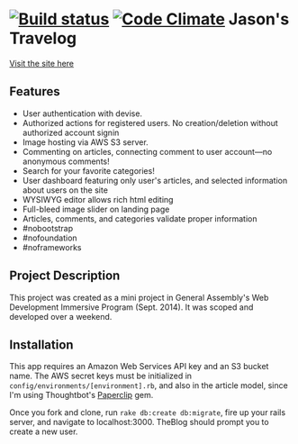 [![Build status][ci-image]][ci-url] [![Code Climate](https://codeclimate.com/github/fishermanswharff/TheBlog/badges/gpa.svg)](https://codeclimate.com/github/fishermanswharff/TheBlog)
Jason's Travelog
=============
[Visit the site here](http://json-travelog.herokuapp.com)

Features
------
* User authentication with devise. 
* Authorized actions for registered users. No creation/deletion without authorized account signin
* Image hosting via AWS S3 server.
* Commenting on articles, connecting comment to user account—no anonymous comments!
* Search for your favorite categories!
* User dashboard featuring only user's articles, and selected information about users on the site
* WYSIWYG editor allows rich html editing
* Full-bleed image slider on landing page
* Articles, comments, and categories validate proper information
* #nobootstrap
* #nofoundation
* #noframeworks

Project Description
------
This project was created as a mini project in General Assembly's Web Development Immersive Program (Sept. 2014). It was scoped and developed over a weekend. 

Installation
------
This app requires an Amazon Web Services API key and an S3 bucket name. The AWS secret keys must be initialized in `config/environments/[environment].rb`, and also in the article model, since I'm using Thoughtbot's [Paperclip](https://github.com/thoughtbot/paperclip) gem. 

Once you fork and clone, run `rake db:create db:migrate`, fire up your rails server, and navigate to localhost:3000. TheBlog should prompt you to create a new user.

[ci-image]: https://travis-ci.org/fishermanswharff/TheBlog.svg?branch=master
[ci-url]: https://travis-ci.org/fishermanswharff/TheBlog